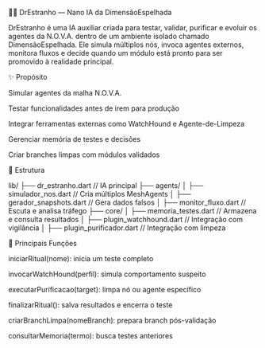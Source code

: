 🧙‍♂️ DrEstranho — Nano IA da DimensãoEspelhada

DrEstranho é uma IA auxiliar criada para testar, validar, purificar e evoluir os agentes da N.O.V.A. dentro de um ambiente isolado chamado DimensãoEspelhada. Ele simula múltiplos nós, invoca agentes externos, monitora fluxos e decide quando um módulo está pronto para ser promovido à realidade principal.

✨ Propósito

Simular agentes da malha N.O.V.A.

Testar funcionalidades antes de irem para produção

Integrar ferramentas externas como WatchHound e Agente-de-Limpeza

Gerenciar memória de testes e decisões

Criar branches limpas com módulos validados

🧩 Estrutura

lib/
├── dr_estranho.dart               // IA principal
├── agents/
│   ├── simulador_nos.dart        // Cria múltiplos MeshAgents
│   ├── gerador_snapshots.dart    // Gera dados falsos
│   ├── monitor_fluxo.dart        // Escuta e analisa tráfego
├── core/
│   ├── memoria_testes.dart       // Armazena e consulta resultados
│   ├── plugin_watchhound.dart    // Integração com vigilância
│   ├── plugin_purificador.dart   // Integração com limpeza

🔮 Principais Funções

iniciarRitual(nome): inicia um teste completo

invocarWatchHound(perfil): simula comportamento suspeito

executarPurificacao(target): limpa nó ou agente específico

finalizarRitual(): salva resultados e encerra o teste

criarBranchLimpa(nomeBranch): prepara branch pós-validação

consultarMemoria(termo): busca testes anteriores
